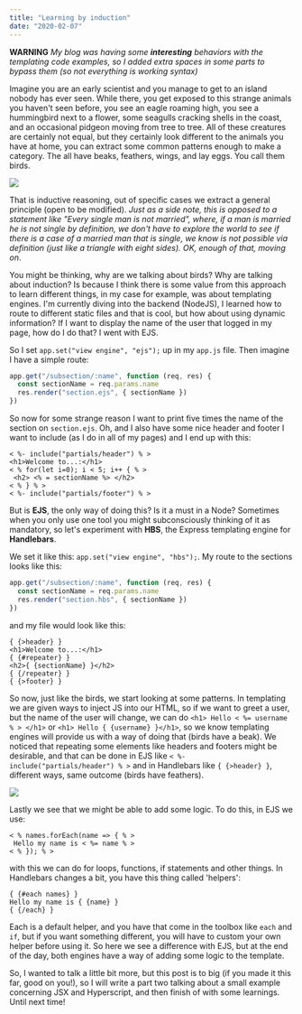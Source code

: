 ```yaml
---
title: "Learning by induction"
date: "2020-02-07"
---
```


**WARNING** _My blog was having some **interesting** behaviors with the templating code examples, so I added extra spaces in some parts to bypass them (so not everything is working syntax)_

Imagine you are an early scientist and you manage to get to an island nobody has ever seen. While there, you get exposed to this strange animals you haven't seen before, you see an eagle roaming high, you see a hummingbird next to a flower, some seagulls cracking shells in the coast, and an occasional pidgeon moving from tree to tree. All of these creatures are certainly not equal, but they certainly look different to the animals you have at home, you can extract some common patterns enough to make a category. The all have beaks, feathers, wings, and lay eggs. You call them birds.

![](https://cmkt-image-prd.freetls.fastly.net/0.1.0/ps/3681009/910/606/m2/fpnw/wm0/pd13-eye-top-birds-1-l-.jpg?1512373145&s=432a65f12d3f141ec7467e79a5da7f87)

That is inductive reasoning, out of specific cases we extract a general principle (open to be modified). _Just as a side note, this is opposed to a statement like "Every single man is not married", where, if a man is married he is not single by definition, we don't have to explore the world to see if there is a case of a married man that is single, we know is not possible via definition (just like a triangle with eight sides). OK, enough of that, moving on_.

You might be thinking, why are we talking about birds? Why are talking about induction? Is because I think there is some value from this approach to learn different things, in my case for example, was about templating engines. I'm currently diving into the backend (NodeJS), I learned how to route to different static files and that is cool, but how about using dynamic information? If I want to display the name of the user that logged in my page, how do I do that? I went with EJS.

So I set `app.set("view engine", "ejs");` up in my `app.js` file. Then imagine I have a simple route:

```javascript
app.get("/subsection/:name", function (req, res) {
  const sectionName = req.params.name
  res.render("section.ejs", { sectionName })
})
```

So now for some strange reason I want to print five times the name of the section on `section.ejs`. Oh, and I also have some nice header and footer I want to include (as I do in all of my pages) and I end up with this:

```
< %- include("partials/header") % >
<h1>Welcome to...:</h1>
< % for(let i=0); i < 5; i++ { % >
 <h2> <% = sectionName %> </h2>
< % } % >
< %- include("partials/footer") % >
```

But is **EJS**, the only way of doing this? Is it a must in a Node? Sometimes when you only use one tool you might subconsciously thinking of it as mandatory, so let's experiment with **HBS**, the Express templating engine for **Handlebars**.

We set it like this: `app.set("view engine", "hbs");`. My route to the sections looks like this:

```javascript
app.get("/subsection/:name", function (req, res) {
  const sectionName = req.params.name
  res.render("section.hbs", { sectionName })
})
```

and my file would look like this:

```
{ {>header} }
<h1>Welcome to...:</h1>
{ {#repeater} }
<h2>{ {sectionName} }</h2>
{ {/repeater} }
{ {>footer} }
```

So now, just like the birds, we start looking at some patterns. In templating we are given ways to inject JS into our HTML, so if we want to greet a user, but the name of the user will change, we can do `<h1> Hello < %= username % > </h1>` or `<h1> Hello { {username} }</h1>`, so we know templating engines will provide us with a way of doing that (birds have a beak). We noticed that repeating some elements like headers and footers might be desirable, and that can be done in EJS like `< %- include("partials/header") % >` and in Handlebars like `{ {>header} }`, different ways, same outcome (birds have feathers).

![](https://danielmiessler.com/images/Screen-Shot-2019-11-12-at-9.38.00-PM.png)

Lastly we see that we might be able to add some logic. To do this, in EJS we use:

```
< % names.forEach(name => { % >
 Hello my name is < %= name % >
< % }); % >
```

with this we can do for loops, functions, if statements and other things. In Handlebars changes a bit, you have this thing called 'helpers':

```
{ {#each names} }
Hello my name is { {name} }
{ {/each} }
```

Each is a default helper, and you have that come in the toolbox like `each` and `if`, but if you want something different, you will have to custom your own helper before using it. So here we see a difference with EJS, but at the end of the day, both engines have a way of adding some logic to the template.

So, I wanted to talk a little bit more, but this post is to big (if you made it this far, good on you!), so I will write a part two talking about a small example concerning JSX and Hyperscript, and then finish of with some learnings. Until next time!
